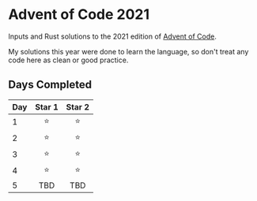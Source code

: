 # Advent of Code 2021

Inputs and Rust solutions to the 2021 edition of [Advent of Code](https://adventofcode.com/2021).

My solutions this year were done to learn the language, so don't treat any code here as clean or good practice.

## Days Completed

Day | Star 1 | Star 2
----|:------:|:-----:
1   | ⭐     | ⭐ 
2 | ⭐ | ⭐
3 | ⭐ | ⭐
4 | ⭐ | ⭐
5 | TBD | TBD
